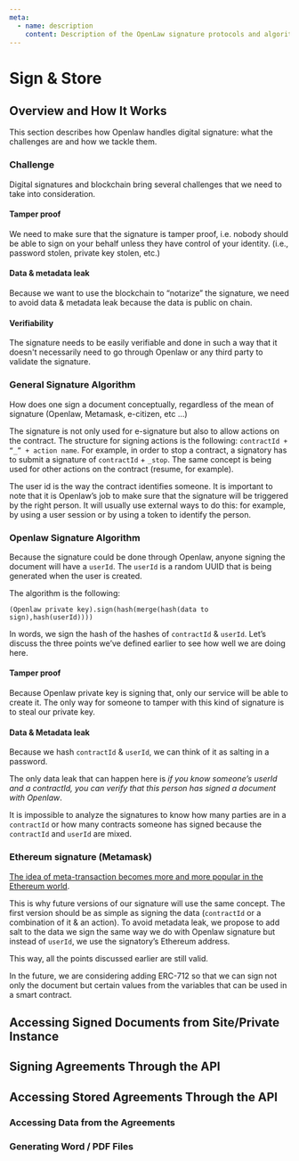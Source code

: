 ```yaml
---
meta:
  - name: description
    content: Description of the OpenLaw signature protocols and algorithm, as well as ways of signing and storing documents via the API. 
---
```


# Sign & Store

## Overview and How It Works

This section describes how Openlaw handles digital signature: what the challenges are and how we tackle them.

### Challenge

Digital signatures and blockchain bring several challenges that we need to take into consideration.

#### Tamper proof

We need to make sure that the signature is tamper proof, i.e. nobody should be able to sign on your behalf unless they have control of your identity. (i.e., password stolen, private key stolen, etc.)

#### Data & metadata leak

Because we want to use the blockchain to “notarize” the signature, we need to avoid data & metadata leak because the data is public on chain.

#### Verifiability

The signature needs to be easily verifiable and done in such a way that it doesn't necessarily need to go through Openlaw or any third party to validate the signature.

### General Signature Algorithm

How does one sign a document conceptually, regardless of the mean of signature (Openlaw, Metamask, e-citizen, etc …)

The signature is not only used for e-signature but also to allow actions on the contract.
The structure for signing actions is the following: `contractId + “_” + action name`.
For example, in order to stop a contract, a signatory has to submit a signature of `contractId` + `_stop`. The same concept is being used for other actions on the contract (resume, for example).

The user id is the way the contract identifies someone. It is important to note that it is Openlaw’s job to make sure that the signature will be triggered by the right person. It will usually use external ways to do this: for example, by using a user session or by using a token to identify the person.

### Openlaw Signature Algorithm

Because the signature could be done through Openlaw, anyone signing the document will have a `userId`. The `userId` is a random UUID that is being generated when the user is created.

The algorithm is the following:

`(Openlaw private key).sign(hash(merge(hash(data to sign),hash(userId))))`

In words, we sign the hash of the hashes of `contractId` & `userId`.
Let’s discuss the three points we’ve defined earlier to see how well we are doing here.

#### Tamper proof

Because Openlaw private key is signing that, only our service will be able to create it. The only way for someone to tamper with this kind of signature is to steal our private key.

#### Data & Metadata leak

Because we hash `contractId` & `userId`, we can think of it as salting in a password.

The only data leak that can happen here is *if you know someone’s userId and a contractId, you can verify that this person has signed a document with Openlaw*.

It is impossible to analyze the signatures to know how many parties are in a `contractId` or how many contracts someone has signed because the `contractId` and `userId` are mixed.

### Ethereum signature (Metamask)

[The idea of meta-transaction becomes more and more popular in the Ethereum world](https://medium.com/@austin_48503/ethereum-meta-transactions-90ccf0859e84).

This is why future versions of our signature will use the same concept. The first version should be as simple as signing the data (`contractId` or a combination of it & an action). To avoid metadata leak, we propose to add salt to the data we sign the same way we do with Openlaw signature but instead of `userId`, we use the signatory’s Ethereum address.

This way, all the points discussed earlier are still valid.

In the future, we are considering adding ERC-712 so that we can sign not only the document but certain values from the variables that can be used in a smart contract.

## Accessing Signed Documents from Site/Private Instance

## Signing Agreements Through the API

## Accessing Stored Agreements Through the API

### Accessing Data from the Agreements

### Generating Word / PDF Files
